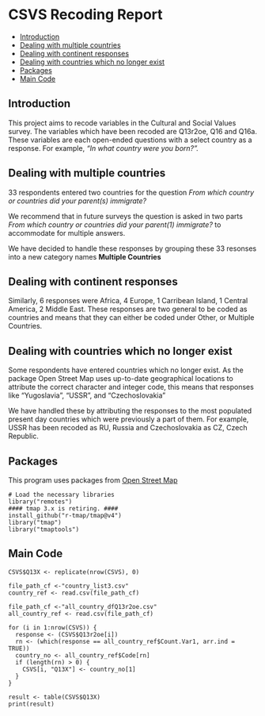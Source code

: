CSVS Recoding Report
================

- [Introduction](#introduction)
- [Dealing with multiple countries](#dealing-with-multiple-countries)
- [Dealing with continent responses](#dealing-with-continent-responses)
- [Dealing with countries which no longer
  exist](#dealing-with-countries-which-no-longer-exist)
- [Packages](#packages)
- [Main Code](#main-code)

## Introduction

This project aims to recode variables in the Cultural and Social Values
survey. The variables which have been recoded are Q13r2oe, Q16 and Q16a.
These variables are each open-ended questions with a select country as a
response. For example, *“In what country were you born?”.*

## Dealing with multiple countries

33 respondents entered two countries for the question *From which
country or countries did your parent(s) immigrate?*

We recommend that in future surveys the question is asked in two parts
*From which country or countries did your parent(1) immigrate?* to
accommodate for multiple answers.

We have decided to handle these responses by grouping these 33 resonses
into a new category names **Multiple Countries**

## Dealing with continent responses

Similarly, 6 responses were Africa, 4 Europe, 1 Carribean Island, 1
Central America, 2 Middle East. These responses are two general to be
coded as countries and means that they can either be coded under Other,
or Multiple Countries.

## Dealing with countries which no longer exist

Some respondents have entered countries which no longer exist. As the
package Open Street Map uses up-to-date geographical locations to
attribute the correct character and integer code, this means that
responses like “Yugoslavia”, “USSR”, and “Czechoslovakia”

We have handled these by attributing the responses to the most populated
present day countries which were previously a part of them. For example,
USSR has been recoded as RU, Russia and Czechoslovakia as CZ, Czech
Republic.

## Packages

This program uses packages from [Open Street
Map](https://www.openstreetmap.org/#map=3/38.22/20.48)

``` recode_dataframe
# Load the necessary libraries
library("remotes")
#### tmap 3.x is retiring. ####
install_github("r-tmap/tmap@v4")
library("tmap")
library("tmaptools")
```

## Main Code

``` main_recode
CSVS$Q13X <- replicate(nrow(CSVS), 0)

file_path_cf <-"country_list3.csv"
country_ref <- read.csv(file_path_cf)

file_path_cf <-"all_country_dfQ13r2oe.csv"
all_country_ref <- read.csv(file_path_cf)

for (i in 1:nrow(CSVS)) {
  response <- (CSVS$Q13r2oe[i])
  rn <- (which(response == all_country_ref$Count.Var1, arr.ind = TRUE))
  country_no <- all_country_ref$Code[rn]
  if (length(rn) > 0) {
    CSVS[i, "Q13X"] <- country_no[1]
  }
}

result <- table(CSVS$Q13X)
print(result)
```
